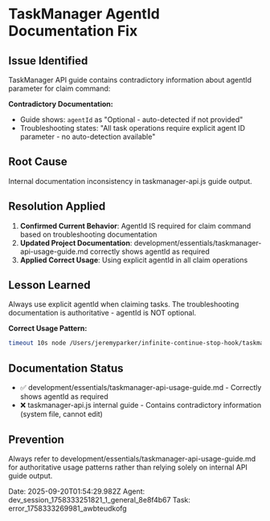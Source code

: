 # TaskManager AgentId Documentation Fix

## Issue Identified
TaskManager API guide contains contradictory information about agentId parameter for claim command:

**Contradictory Documentation:**
- Guide shows: `agentId` as "Optional - auto-detected if not provided"
- Troubleshooting states: "All task operations require explicit agent ID parameter - no auto-detection available"

## Root Cause
Internal documentation inconsistency in taskmanager-api.js guide output.

## Resolution Applied
1. **Confirmed Current Behavior**: AgentId IS required for claim command based on troubleshooting documentation
2. **Updated Project Documentation**: development/essentials/taskmanager-api-usage-guide.md correctly shows agentId as required
3. **Applied Correct Usage**: Using explicit agentId in all claim operations

## Lesson Learned
Always use explicit agentId when claiming tasks. The troubleshooting documentation is authoritative - agentId is NOT optional.

**Correct Usage Pattern:**
```bash
timeout 10s node /Users/jeremyparker/infinite-continue-stop-hook/taskmanager-api.js claim <taskId> <agentId>
```

## Documentation Status
- ✅ development/essentials/taskmanager-api-usage-guide.md - Correctly shows agentId as required
- ❌ taskmanager-api.js internal guide - Contains contradictory information (system file, cannot edit)

## Prevention
Always refer to development/essentials/taskmanager-api-usage-guide.md for authoritative usage patterns rather than relying solely on internal API guide output.

Date: 2025-09-20T01:54:29.982Z
Agent: dev_session_1758333251821_1_general_8e8f4b67
Task: error_1758333269981_awbteudkofg